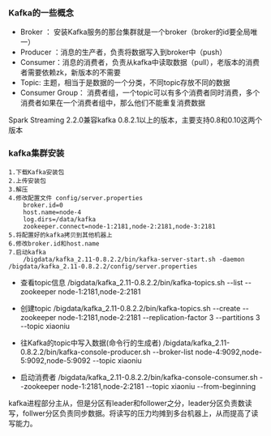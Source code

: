 ### Kafka的一些概念
- Broker ： 安装Kafka服务的那台集群就是一个broker（broker的id要全局唯一）
- Producer ：消息的生产者，负责将数据写入到broker中（push）
- Consumer：消息的消费者，负责从kafka中读取数据（pull），老版本的消费者需要依赖zk，新版本的不需要
- Topic: 主题，相当于是数据的一个分类，不同topic存放不同的数据
- Consumer Group： 消费者组，一个topic可以有多个消费者同时消费，多个消费者如果在一个消费者组中，那么他们不能重复消费数据

Spark Streaming 2.2.0兼容kafka 0.8.2.1以上的版本，主要支持0.8和0.10这两个版本


### kafka集群安装
	1.下载Kafka安装包
	2.上传安装包
	3.解压
	4.修改配置文件 config/server.properties
		broker.id=0
		host.name=node-4
		log.dirs=/data/kafka
		zookeeper.connect=node-1:2181,node-2:2181,node-3:2181
	5.将配置好的kafka拷贝到其他机器上
	6.修改broker.id和host.name
	7.启动kafka
		/bigdata/kafka_2.11-0.8.2.2/bin/kafka-server-start.sh -daemon /bigdata/kafka_2.11-0.8.2.2/config/server.properties 


- 查看topic信息
/bigdata/kafka_2.11-0.8.2.2/bin/kafka-topics.sh --list --zookeeper node-1:2181,node-2:2181

- 创建topic
/bigdata/kafka_2.11-0.8.2.2/bin/kafka-topics.sh --create --zookeeper node-1:2181,node-2:2181 --replication-factor 3 --partitions 3 --topic xiaoniu

- 往Kafka的topic中写入数据(命令行的生成者)
/bigdata/kafka_2.11-0.8.2.2/bin/kafka-console-producer.sh --broker-list node-4:9092,node-5:9092,node-5:9092 --topic xiaoniu

- 启动消费者
/bigdata/kafka_2.11-0.8.2.2/bin/kafka-console-consumer.sh --zookeeper node-1:2181,node-2:2181 --topic xiaoniu --from-beginning
	
	
kafka进程部分主从，但是分区有leader和follower之分，leader分区负责数读写，follwer分区负责同步数据。将读写的压力均摊到多台机器上，从而提高了读写能力。
